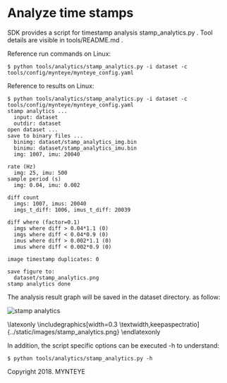 # Analyze time stamps
SDK provides a script for timestamp analysis stamp_analytics.py . Tool details are visible in tools/README.md .

Reference run commands on Linux:

```
$ python tools/analytics/stamp_analytics.py -i dataset -c tools/config/mynteye/mynteye_config.yaml
```

Reference to results on Linux:

```
$ python tools/analytics/stamp_analytics.py -i dataset -c tools/config/mynteye/mynteye_config.yaml
stamp analytics ...
  input: dataset
  outdir: dataset
open dataset ...
save to binary files ...
  binimg: dataset/stamp_analytics_img.bin
  binimu: dataset/stamp_analytics_imu.bin
  img: 1007, imu: 20040

rate (Hz)
  img: 25, imu: 500
sample period (s)
  img: 0.04, imu: 0.002

diff count
  imgs: 1007, imus: 20040
  imgs_t_diff: 1006, imus_t_diff: 20039

diff where (factor=0.1)
  imgs where diff > 0.04*1.1 (0)
  imgs where diff < 0.04*0.9 (0)
  imus where diff > 0.002*1.1 (0)
  imus where diff < 0.002*0.9 (0)

image timestamp duplicates: 0

save figure to:
  dataset/stamp_analytics.png
stamp analytics done
```

The analysis result graph will be saved in the dataset directory. as follow:

![stamp analytics](stamp_analytics.png)

\latexonly
\includegraphics[width=0.3
\textwidth,keepaspectratio]{../static/images/stamp_analytics.png}
\endlatexonly

In addition, the script specific options can be executed -h to understand:

```
$ python tools/analytics/stamp_analytics.py -h
```



Copyright 2018. MYNTEYE





